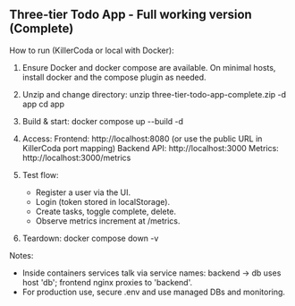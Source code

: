 Three-tier Todo App - Full working version (Complete)
----------------------------------------------------

How to run (KillerCoda or local with Docker):

1. Ensure Docker and docker compose are available. On minimal hosts, install docker and the compose plugin as needed.

2. Unzip and change directory:
   unzip three-tier-todo-app-complete.zip -d app
   cd app

3. Build & start:
   docker compose up --build -d

4. Access:
   Frontend: http://localhost:8080  (or use the public URL in KillerCoda port mapping)
   Backend API: http://localhost:3000
   Metrics: http://localhost:3000/metrics

5. Test flow:
   - Register a user via the UI.
   - Login (token stored in localStorage).
   - Create tasks, toggle complete, delete.
   - Observe metrics increment at /metrics.

6. Teardown:
   docker compose down -v

Notes:
- Inside containers services talk via service names: backend -> db uses host 'db'; frontend nginx proxies to 'backend'.
- For production use, secure .env and use managed DBs and monitoring.
